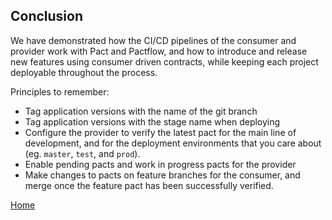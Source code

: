 ## Conclusion

We have demonstrated how the CI/CD pipelines of the consumer and provider work with Pact and Pactflow, and how to introduce and release new features using consumer driven contracts, while keeping each project deployable throughout the process.

Principles to remember:
  * Tag application versions with the name of the git branch
  * Tag application versions with the stage name when deploying
  * Configure the provider to verify the latest pact for the main line of development, and for the deployment environments that you care about (eg. `master`, `test`, and `prod`).
  * Enable pending pacts and work in progress pacts for the provider
  * Make changes to pacts on feature branches for the consumer, and merge once the feature pact has been successfully verified.

[Home](/README.md)